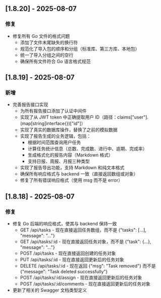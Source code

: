 ## [1.8.20] - 2025-08-07
### 修复
- 修复所有 Go 文件的格式问题
  - 添加了文件末尾缺失的换行符
  - 规范化了导入包的顺序和分组（标准库、第三方库、本地包）
  - 统一了导入分组之间的空行
  - 确保所有文件符合 Go 语言格式规范

## [1.8.19] - 2025-08-07
### 新增
- 完善报告接口实现
  - 为所有报告接口添加了认证中间件
  - 实现了从 JWT token 中正确提取用户 ID（路径：claims["user"].(map[string]interface{})["id"]）
  - 实现了真实的数据库操作，替换了之前的模拟数据
  - 实现了报告生成的业务逻辑，包括：
    - 根据时间范围查询用户任务
    - 计算任务统计信息（总数、完成数、进行中、逾期、完成率）
    - 生成格式化的报告内容（Markdown 格式）
    - 支持日报、周报、月报三种类型
  - 实现了报告导出功能，支持 Markdown 和纯文本格式
  - 确保所有响应格式与 backend 一致（直接返回数组或对象）
  - 修复了所有错误响应格式（使用 msg 而不是 error）

## [1.8.18] - 2025-08-07
### 修复
- 修复 Go 后端的响应格式，使其与 backend 保持一致
  - GET /api/tasks - 现在直接返回任务数组，而不是 {"tasks": [...], "message": "..."}
  - GET /api/tasks/:id - 现在直接返回任务对象，而不是 {"task": {...}, "message": "..."}
  - POST /api/tasks - 现在直接返回创建的任务对象
  - PUT /api/tasks/:id - 现在直接返回更新后的任务对象
  - DELETE /api/tasks/:id - 现在返回 {"msg": "Task removed"} 而不是 {"message": "Task deleted successfully"}
  - POST /api/tasks/:id/assign - 现在直接返回更新后的任务对象
  - POST /api/tasks/:id/comments - 现在直接返回更新后的任务对象
- 更新了相关的 Swagger 文档类型定义